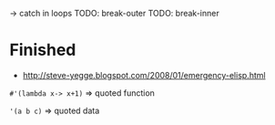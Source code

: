  -> catch in loops
 TODO: break-outer
 TODO: break-inner


 # Finished

+ http://steve-yegge.blogspot.com/2008/01/emergency-elisp.html

`#'(lambda x-> x+1)` => quoted function

`'(a b c)` => quoted data
